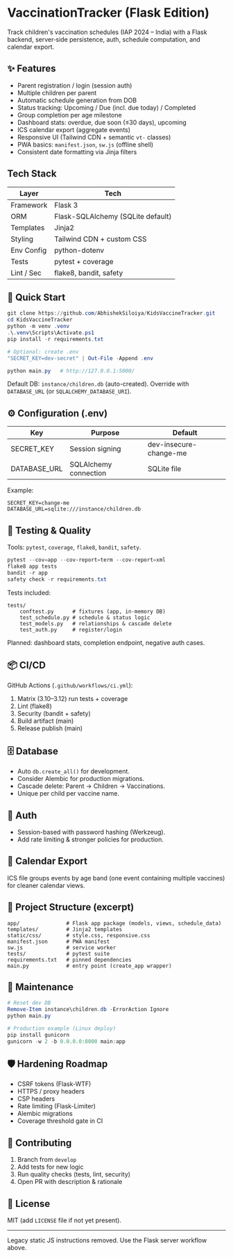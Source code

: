 # VaccinationTracker (Flask Edition)

Track children's vaccination schedules (IAP 2024 – India) with a Flask backend, server‑side persistence, auth, schedule computation, and calendar export.

## ✨ Features

- Parent registration / login (session auth)
- Multiple children per parent
- Automatic schedule generation from DOB
- Status tracking: Upcoming / Due (incl. due today) / Completed
- Group completion per age milestone
- Dashboard stats: overdue, due soon (≤30 days), upcoming
- ICS calendar export (aggregate events)
- Responsive UI (Tailwind CDN + semantic `vt-` classes)
- PWA basics: `manifest.json`, `sw.js` (offline shell)
- Consistent date formatting via Jinja filters

## Tech Stack

| Layer | Tech |
|-------|------|
| Framework | Flask 3 |
| ORM | Flask-SQLAlchemy (SQLite default) |
| Templates | Jinja2 |
| Styling | Tailwind CDN + custom CSS |
| Env Config | python-dotenv |
| Tests | pytest + coverage |
| Lint / Sec | flake8, bandit, safety |

## 🚀 Quick Start

```powershell
git clone https://github.com/AbhishekSiloiya/KidsVaccineTracker.git
cd KidsVaccineTracker
python -m venv .venv
.\.venv\Scripts\Activate.ps1
pip install -r requirements.txt

# Optional: create .env
"SECRET_KEY=dev-secret" | Out-File -Append .env

python main.py   # http://127.0.0.1:5000/
```

Default DB: `instance/children.db` (auto-created). Override with `DATABASE_URL` (or `SQLALCHEMY_DATABASE_URI`).

## ⚙️ Configuration (.env)

| Key | Purpose | Default |
|-----|---------|---------|
| SECRET_KEY | Session signing | dev-insecure-change-me |
| DATABASE_URL | SQLAlchemy connection | SQLite file |

Example:
```
SECRET_KEY=change-me
DATABASE_URL=sqlite:///instance/children.db
```

## 🧪 Testing & Quality

Tools: `pytest`, `coverage`, `flake8`, `bandit`, `safety`.

```powershell
pytest --cov=app --cov-report=term --cov-report=xml
flake8 app tests
bandit -r app
safety check -r requirements.txt
```

Tests included:
```
tests/
	conftest.py      # fixtures (app, in-memory DB)
	test_schedule.py # schedule & status logic
	test_models.py   # relationships & cascade delete
	test_auth.py     # register/login
```
Planned: dashboard stats, completion endpoint, negative auth cases.

## 📦 CI/CD

GitHub Actions (`.github/workflows/ci.yml`):
1. Matrix (3.10–3.12) run tests + coverage
2. Lint (flake8)
3. Security (bandit + safety)
4. Build artifact (main)
5. Release publish (main)

## 🗄 Database

- Auto `db.create_all()` for development.
- Consider Alembic for production migrations.
- Cascade delete: Parent → Children → Vaccinations.
- Unique per child per vaccine name.

## 🔐 Auth

- Session-based with password hashing (Werkzeug).
- Add rate limiting & stronger policies for production.

## 📅 Calendar Export

ICS file groups events by age band (one event containing multiple vaccines) for cleaner calendar views.

## 🧱 Project Structure (excerpt)

```
app/               # Flask app package (models, views, schedule_data)
templates/         # Jinja2 templates
static/css/        # style.css, responsive.css
manifest.json      # PWA manifest
sw.js              # service worker
tests/             # pytest suite
requirements.txt   # pinned dependencies
main.py            # entry point (create_app wrapper)
```

## 🧹 Maintenance

```powershell
# Reset dev DB
Remove-Item instance\children.db -ErrorAction Ignore
python main.py

# Production example (Linux deploy)
pip install gunicorn
gunicorn -w 2 -b 0.0.0.0:8000 main:app
```

## 🛡 Hardening Roadmap

- CSRF tokens (Flask-WTF)
- HTTPS / proxy headers
- CSP headers
- Rate limiting (Flask-Limiter)
- Alembic migrations
- Coverage threshold gate in CI

## 🤝 Contributing

1. Branch from `develop`
2. Add tests for new logic
3. Run quality checks (tests, lint, security)
4. Open PR with description & rationale

## 📄 License

MIT (add `LICENSE` file if not yet present).

---

Legacy static JS instructions removed. Use the Flask server workflow above.